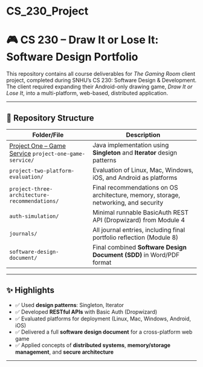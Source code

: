 # CS_230_Project

# 🎮 CS 230 – Draw It or Lose It: Software Design Portfolio

This repository contains all course deliverables for *The Gaming Room* client project, completed during SNHU’s CS 230: Software Design & Development.  
The client required expanding their Android-only drawing game, *Draw It or Lose It*, into a multi-platform, web-based, distributed application.

---

## 📁 Repository Structure

| Folder/File | Description |
|-------------|-------------|
|[Project One – Game Service](./project-one-game-service/) `project-one-game-service/` | Java implementation using **Singleton** and **Iterator** design patterns |
| `project-two-platform-evaluation/` | Evaluation of Linux, Mac, Windows, iOS, and Android as platforms |
| `project-three-architecture-recommendations/` | Final recommendations on OS architecture, memory, storage, networking, and security |
| `auth-simulation/` | Minimal runnable BasicAuth REST API (Dropwizard) from Module 4 |
| `journals/` | All journal entries, including final portfolio reflection (Module 8) |
| `software-design-document/` | Final combined **Software Design Document (SDD)** in Word/PDF format |

---

## ✨ Highlights

- ✅ Used **design patterns**: Singleton, Iterator
- ✅ Developed **RESTful APIs** with Basic Auth (Dropwizard)
- ✅ Evaluated platforms for deployment (Linux, Mac, Windows, Android, iOS)
- ✅ Delivered a full **software design document** for a cross-platform web game
- ✅ Applied concepts of **distributed systems**, **memory/storage management**, and **secure architecture**

---



